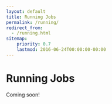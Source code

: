 ```yaml
---
layout: default
title: Running Jobs
permalink: /running/
redirect_from:
  - /running.html
sitemap:
    priority: 0.7
    lastmod: 2016-06-24T00:00:00-00:00
---
```


# <i class="fa fa-film"></i> Running Jobs

Coming soon!
